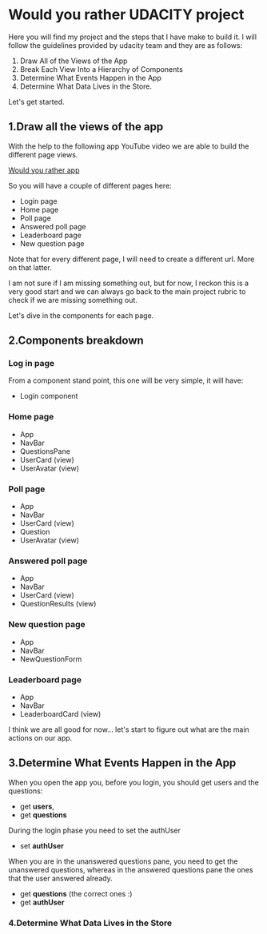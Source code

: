 # Would you rather UDACITY project

Here you will find my project and the steps that I have make to build it. I will follow the guidelines provided by udacity team and they are as follows:

1. Draw All of the Views of the App
2. Break Each View Into a Hierarchy of Components
3. Determine What Events Happen in the App
4. Determine What Data Lives in the Store.

Let's get started.

## 1.Draw all the views of the app

With the help to the following app YouTube video we are able to build the different page views.

[Would you rather app](https://youtu.be/xfmSkLAL__Q)

So you will have a couple of different pages here:

- Login page
- Home page
- Poll page
- Answered poll page
- Leaderboard page
- New question page

Note that for every different page, I will need to create a different url. More on that latter.

I am not sure if I am missing something out, but for now, I reckon this is a very good start and we can always go back to the main project rubric to check if we are missing something out.

Let's dive in the components for each page.

## 2.Components breakdown

### Log in page

From a component stand point, this one will be very simple, it will have:

- Login component

### Home page

- App
- NavBar
- QuestionsPane
- UserCard (view)
- UserAvatar (view)

### Poll page

- App
- NavBar
- UserCard (view)
- Question
- UserAvatar (view)

### Answered poll page

- App
- NavBar
- UserCard (view)
- QuestionResults (view)

### New question page

- App
- NavBar
- NewQuestionForm

### Leaderboard page

- App
- NavBar
- LeaderboardCard (view)

I think we are all good for now... let's start to figure out what are the main actions on our app.

## 3.Determine What Events Happen in the App

When you open the app you, before you login, you should get users and the questions:

- get **users**,
- get **questions**

During the login phase you need to set the authUser

- set **authUser**

When you are in the unanswered questions pane, you need to get the unanswered questions, whereas in the answered questions pane the ones that the user answered already.

- get **questions** (the correct ones :)
- get **authUser**

### 4.Determine What Data Lives in the Store
